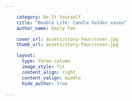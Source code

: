 ```yaml
---

    category: Do It Yourself
    title: "Double Life: Candle holder vases"
    author_name: Emily Tan

    cover_url: assets/story-four/cover.jpg
    thumb_url: assets/story-four/cover.jpg

    layout:
      type: three-column
      image_style: fit
      content_align: right
      content_valign: middle
      hide_author: true

---
```

